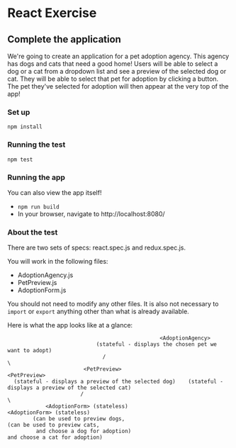 # React Exercise

## Complete the application
We're going to create an application for a pet adoption agency.
This agency has dogs and cats that need a good home!
Users will be able to select a dog or a cat from a dropdown list and see a preview of the selected dog or cat.
They will be able to select that pet for adoption by clicking a button.
The pet they've selected for adoption will then appear at the very top of the app!

### Set up

`npm install`

### Running the test

`npm test`

### Running the app

You can also view the app itself!

- `npm run build`
- In your browser, navigate to http://localhost:8080/

### About the test

There are two sets of specs: react.spec.js and redux.spec.js.

You will work in the following files:
- AdoptionAgency.js
- PetPreview.js
- AdoptionForm.js

You should not need to modify any other files.
It is also not necessary to `import` or `export` anything other than what is already available.


Here is what the app looks like at a glance:

                                                    <AdoptionAgency>
                                (stateful - displays the chosen pet we want to adopt)
                                  /                                                  \
                            <PetPreview>                                         <PetPreview>
      (stateful - displays a preview of the selected dog)    (stateful - displays a preview of the selected cat)
                           /                                                              \
                <AdoptionForm> (stateless)                                           <AdoptionForm> (stateless)
            (can be used to preview dogs,                                         (can be used to preview cats,
             and choose a dog for adoption)                                        and choose a cat for adoption)
